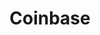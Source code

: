 ---
blog: https://blog.coinbase.com/
facebook: https://facebook.com/Coinbase
logohandle: coinbase
sort: coinbase
title: Coinbase
twitter: https://x.com/coinbase
website: https://www.coinbase.com/
wikipedia: https://en.wikipedia.org/wiki/Coinbase
---